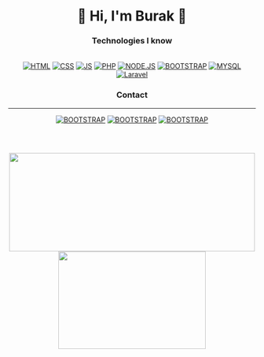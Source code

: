 <h1 align="center">👋 Hi, I'm Burak 👋 

<h3 align="center">Technologies I know</h3>
<p align="center"><br>
<a href="https://html.com"><img alt="HTML" src="https://img.shields.io/badge/HTML5-E34F26?style=for-the-badge&logo=html5&logoColor=white"></img></a> 
<a href="https://www.w3.org/Style/CSS"><img alt="CSS" src="https://img.shields.io/badge/CSS3-1572B6?style=for-the-badge&logo=css3&logoColor=white"></img></a>
<a href="https://javascript.com"><img alt="JS" src="https://img.shields.io/badge/JavaScript-323330?style=for-the-badge&logo=javascript&logoColor=F7DF1E"></img></a>
<a href="https://php.com"><img alt="PHP" src="https://img.shields.io/badge/PHP-777BB4?style=for-the-badge&logo=php&logoColor=white"></img></a>
<a href="https://node.js.com"><img alt="NODE.JS" src="https://img.shields.io/badge/Node.js-43853D?style=for-the-badge&logo=node.js&logoColor=white"></img></a>
<a href=https://getbootstrap.com"><img alt="BOOTSTRAP" src="https://img.shields.io/badge/Bootstrap-563D7C?style=for-the-badge&logo=bootstrap&logoColor=white"></img></a>
<a href="#"><img alt="MYSQL" src="https://img.shields.io/badge/MySQL-00000F?style=for-the-badge&logo=mysql&logoColor=white"></img></a>
<a href="https://laravel.com/"><img alt="Laravel" src="https://img.shields.io/badge/Laravel-FF2D20?style=for-the-badge&logo=laravel&logoColor=white    "></img></a>                                                                                                                           
                                                                                                                       
 <h3 align="center">Contact</h3>                                                                                                                          
 <hr>
 <p align="center">
<a href="https://www.linkedin.com/in/burak-aydemir-5887aa215/"><img alt="BOOTSTRAP" src="https://img.shields.io/badge/LinkedIn-0077B5?style=for-the-badge&logo=linkedin&logoColor=white"></img></a>     
<a href="https://www.instagram.com/burak.aydemir00/"><img alt="BOOTSTRAP" src="https://img.shields.io/badge/Instagram-E4405F?style=for-the-badge&logo=instagram&logoColor=white"></img></a>
<a href="https://discord.com/users/467693560569921537"><img alt="BOOTSTRAP" src="https://img.shields.io/badge/Discord-7289DA?style=for-the-badge&logo=discord&logoColor=whit"></img></a>
<p align="center">
<a href=""><img alt="" src="https://komarev.com/ghpvc/?username=Worlex0&color=dc143c"></img></a>
</p>
 </p>                                                                                                                          
  
                                                                                                                           
</br></p>

<p align="center">
<img height=200 width=500 src="https://github-readme-stats.vercel.app/api?username=BurakAydmrr&theme=dark&hide_border=true"></img>
<img height=198 width=300 src="https://github-readme-stats.vercel.app/api/top-langs/?username=BurakAydmrr&theme=dark&hide_border=true&layout=compact"></img>
</p>
<br>                                 
                                                                                                                           
                                                                                                                                                
